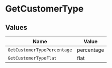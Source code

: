 # GetCustomerType


## Values

| Name                        | Value                       |
| --------------------------- | --------------------------- |
| `GetCustomerTypePercentage` | percentage                  |
| `GetCustomerTypeFlat`       | flat                        |